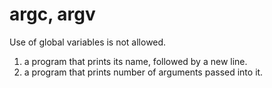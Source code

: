 # argc, argv

Use of global variables is not allowed.

1.  a program that prints its name, followed by a new line.
2.  a program that prints number of arguments passed into it.